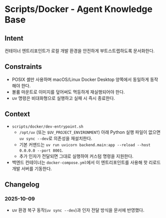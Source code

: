 # Scripts/Docker - Agent Knowledge Base

## Intent
컨테이너 엔트리포인트가 로컬 개발 환경을 안전하게 부트스트랩하도록 문서화한다.

## Constraints
- POSIX 셸만 사용하며 macOS/Linux Docker Desktop 양쪽에서 동일하게 동작해야 한다.
- 볼륨 마운트로 이미지를 덮어써도 멱등하게 재실행되어야 한다.
- uv 명령은 비대화형으로 실행하고 실패 시 즉시 종료한다.

## Context
- `scripts/docker/dev-entrypoint.sh`
  - `/opt/uv` (또는 `$UV_PROJECT_ENVIRONMENT`) 아래 Python 실행 파일이 없으면 `uv sync --dev`로 의존성을 재설치한다.
  - 기본 커맨드는 `uv run uvicorn backend.main:app --reload --host 0.0.0.0 --port 8001`.
  - 추가 인자가 전달되면 그대로 실행하여 커스텀 명령을 지원한다.
- 백엔드 컨테이너는 `docker-compose.yml`에서 이 엔트리포인트를 사용해 핫 리로드 개발 서버를 기동한다.

## Changelog

### 2025-10-09
- uv 환경 복구 동작(`uv sync --dev`)과 인자 전달 방식을 문서에 반영했다.
